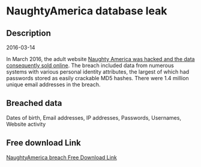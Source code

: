 # NaughtyAmerica database leak

## Description

2016-03-14

In March 2016, the adult website <a href="http://www.forbes.com/sites/thomasbrewster/2016/04/14/naughty-america-fappening-hacked-porn-sites/" target="_blank" rel="noopener">Naughty America was hacked and the data consequently sold online</a>. The breach included data from numerous systems with various personal identity attributes, the largest of which had passwords stored as easily crackable MD5 hashes. There were 1.4 million unique email addresses in the breach.

## Breached data

Dates of birth, Email addresses, IP addresses, Passwords, Usernames, Website activity

## Free download Link

[NaughtyAmerica breach Free Download Link](https://link-to.net/1229997/238.8499503842866/dynamic/?r=aHR0cHM6Ly93d3cubWVkaWFmaXJlLmNvbS92aWV3L1ZsZVd2aEhJeDJRVlV3VS9uYXVnaHR5YW1lcmljYS5jb20vZmlsZQ==)